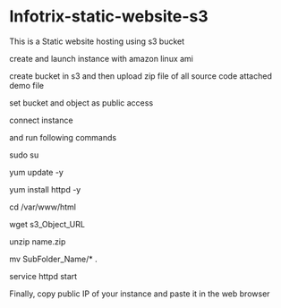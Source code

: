 # Infotrix-static-website-s3
This is a Static website hosting using s3 bucket


create and launch instance with amazon linux ami

create bucket in s3 and then upload zip file of all source code attached demo file

set bucket and object as public access

connect instance

and run following commands

sudo su

yum update -y

yum install httpd -y

cd /var/www/html

wget s3_Object_URL

unzip name.zip

mv SubFolder_Name/* .

service httpd start

Finally, copy public IP of your instance and paste it in the web browser
